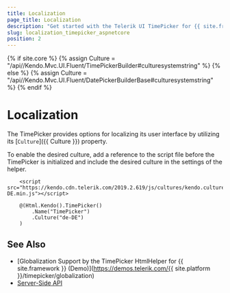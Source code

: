 ```yaml
---
title: Localization
page_title: Localization
description: "Get started with the Telerik UI TimePicker for {{ site.framework }} and translate its messages for different culture locales."
slug: localization_timepicker_aspnetcore
position: 2
---
```

{% if site.core %}
    {% assign Culture = "/api//Kendo.Mvc.UI.Fluent/TimePickerBuilder#culturesystemstring" %}
{% else %}
    {% assign Culture = "/api//Kendo.Mvc.UI.Fluent/DatePickerBuilderBase#culturesystemstring" %}
{% endif %}

# Localization

The TimePicker provides options for localizing its user interface by utilizing its [`Culture`]({{ Culture }}) property.

To enable the desired culture, add a reference to the script file before the TimePicker is initialized and include the desired culture in the settings of the helper.

```
    <script src="https://kendo.cdn.telerik.com/2019.2.619/js/cultures/kendo.culture.de-DE.min.js"></script>

    @(Html.Kendo().TimePicker()
        .Name("TimePicker")
        .Culture("de-DE")
    )
```

## See Also

* [Globalization Support by the TimePicker HtmlHelper for {{ site.framework }} (Demo)](https://demos.telerik.com/{{ site.platform }}/timepicker/globalization)
* [Server-Side API](/api/timepicker)
